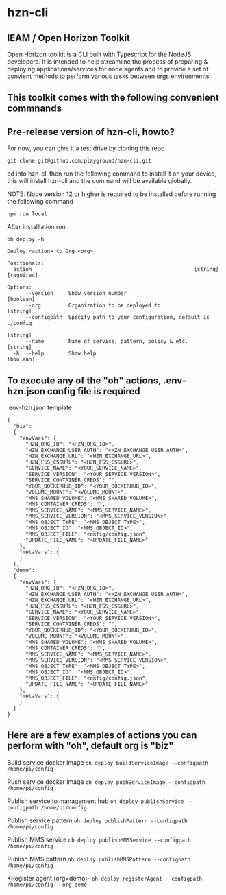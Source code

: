 # hzn-cli 

## IEAM / Open Horizon Toolkit
Open Horizon toolkit is a CLI built with Typescript for the NodeJS developers.  It is intended to help streamline the process of preparing & deploying applications/services for node agents and to provide a set of convient methods to perform various tasks between orgs environments. 

## This toolkit comes with the following convenient commnands


## Pre-release version of hzn-cli, howto?

For now, you can give it a test drive by cloning this repo

```git clone git@github.com:playground/hzn-cli.git```

cd into hzn-cli then run the following command to install it on your device, this will install hzn-cli and the command will be available globally.

NOTE:  Node version 12 or higher is required to be installed before running the following command

```npm run local```

After installlation run

```oh deploy -h```
```
Deploy <action> to Org <org>

Positionals:
  action                                                     [string] [required]

Options:
      --version     Show version number                                [boolean]
      --org         Organization to be deployed to                      [string]
      --configpath  Specify path to your configuration, default is ./config
                                                                        [string]
      --name        Name of service, pattern, policy & etc.             [string]
  -h, --help        Show help                                          [boolean]
```

## To execute any of the "oh" actions, .env-hzn.json config file is required

.env-hzn.json template
```
{
  "biz": 
  {
    "envVars": {
      "HZN_ORG_ID": "<HZN_ORG_ID>",
      "HZN_EXCHANGE_USER_AUTH": "<HZN_EXCHANGE_USER_AUTH>",
      "HZN_EXCHANGE_URL": "<HZN_EXCHANGE_URL>",
      "HZN_FSS_CSSURL": "<HZN_FSS_CSSURL>",  
      "SERVICE_NAME": "<YOUR_SERVICE_NAME>",
      "SERVICE_VERSION": "<YOUR_SERVICE_VERSION>",
      "SERVICE_CONTAINER_CREDS": "",
      "YOUR_DOCKERHUB_ID": "<YOUR_DOCKERHUB_ID>",
      "VOLUME_MOUNT": "<VOLUME_MOUNT>",
      "MMS_SHARED_VOLUME": "<MMS_SHARED_VOLUME>",
      "MMS_CONTAINER_CREDS": "",
      "MMS_SERVICE_NAME": "<MMS_SERVICE_NAME>",
      "MMS_SERVICE_VERSION": "<MMS_SERVICE_VERSION>",
      "MMS_OBJECT_TYPE": "<MMS_OBJECT_TYPE>",
      "MMS_OBJECT_ID": "<MMS_OBJECT_ID>",
      "MMS_OBJECT_FILE": "config/config.json",
      "UPDATE_FILE_NAME": "<UPDATE_FILE_NAME>"  
    },
    "metaVars": {
    }
  },
  "demo": 
  {
    "envVars": {
      "HZN_ORG_ID": "<HZN_ORG_ID>",
      "HZN_EXCHANGE_USER_AUTH": "<HZN_EXCHANGE_USER_AUTH>",
      "HZN_EXCHANGE_URL": "<HZN_EXCHANGE_URL>",
      "HZN_FSS_CSSURL": "<HZN_FSS_CSSURL>",  
      "SERVICE_NAME": "<YOUR_SERVICE_NAME>",
      "SERVICE_VERSION": "<YOUR_SERVICE_VERSION>",
      "SERVICE_CONTAINER_CREDS": "",
      "YOUR_DOCKERHUB_ID": "<YOUR_DOCKERHUB_ID>",
      "VOLUME_MOUNT": "<VOLUME_MOUNT>",
      "MMS_SHARED_VOLUME": "<MMS_SHARED_VOLUME>",
      "MMS_CONTAINER_CREDS": "",
      "MMS_SERVICE_NAME": "<MMS_SERVICE_NAME>",
      "MMS_SERVICE_VERSION": "<MMS_SERVICE_VERSION>",
      "MMS_OBJECT_TYPE": "<MMS_OBJECT_TYPE>",
      "MMS_OBJECT_ID": "<MMS_OBJECT_ID>",
      "MMS_OBJECT_FILE": "config/config.json",
      "UPDATE_FILE_NAME": "<UPDATE_FILE_NAME>"  
    },
    "metaVars": {
    }
  }
}
```

## Here are a few examples of actions you can perform with "oh", default org is "biz"

Build service docker image
```oh deploy buildServiceImage --configpath /home/pi/config```

Push service docker image
```oh deploy pushServiceImage --configpath /home/pi/config```

Publish service to management hub
```oh deploy publishService --configpath /home/pi/config```

Publish service pattern
```oh deploy publishPattern --configpath /home/pi/config```

Publish MMS service
```oh deploy publishMMSService --configpath /home/pi/config```

Publish MMS pattern
```oh deploy publishMMSPattern --configpath /home/pi/config```

*Register agent (org=demo)- 
```oh deploy registerAgent --configpath /home/pi/config --org demo```